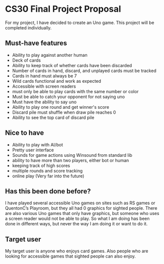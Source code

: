 # CS30 Final Project Proposal

For my project, I have decided to create an Uno game. This project will be completed individually.

## Must-have features

- Ability to play against another human
- Deck of cards
- Ability to keep track of whether cards have been discarded
- Number of cards in hand, discard, and unplayed cards must be tracked
- Cards in hand must always be 7
- Wild cards functional and work as expected
- Accessible with screen readers
- must only be able to play cards with the same number or color
- Must be able to catch your opponent for not saying uno
- Must have the ability to say uno
- Ability to play one round and get winner's score
- Discard pile must shuffle when draw pile reaches 0
- Ability to see the top card of discard pile

## Nice to have

- Ability to play with AI/bot
- Pretty user interface
- Sounds for game actions using Winsound from standard lib
- ability to have more than two players, either bot or human
- keeping track of high scores
- multiple rounds and score tracking
- online play (Very far into the future)

## Has this been done before?

I have played several accessible Uno games on sites such as RS games or QuentonC’s Playroom, but they all had 0 graphics for sighted people. There are also various Uno games that only have graphics, but someone who uses a screen reader would not be able to play. So what I am doing has been done in different ways, but never the way I am doing it or want to do it.

## Target user

My target user is anyone who enjoys card games. Also people who are looking for accessible games that sighted people can also enjoy.